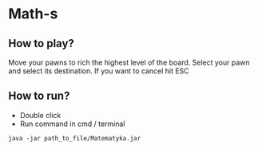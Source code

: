 # Math-s

## How to play?
Move your pawns to rich the highest level of the board.
Select your pawn and select its destination. If you want to cancel hit ESC 

## How to run?

- Double click
- Run command in cmd / terminal

```
java -jar path_to_file/Matematyka.jar
```
